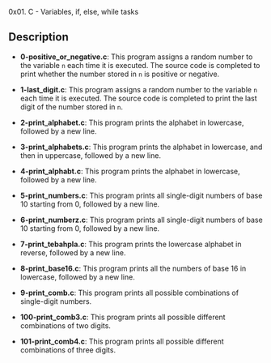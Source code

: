 0x01. C - Variables, if, else, while tasks
## Description

- **0-positive_or_negative.c**: This program assigns a random number to the variable `n` each time it is executed. The source code is completed to print whether the number stored in `n` is positive or negative.

- **1-last_digit.c**: This program assigns a random number to the variable `n` each time it is executed. The source code is completed to print the last digit of the number stored in `n`.

- **2-print_alphabet.c**: This program prints the alphabet in lowercase, followed by a new line.

- **3-print_alphabets.c**: This program prints the alphabet in lowercase, and then in uppercase, followed by a new line.

- **4-print_alphabt.c**: This program prints the alphabet in lowercase, followed by a new line.

- **5-print_numbers.c**: This program prints all single-digit numbers of base 10 starting from 0, followed by a new line.

- **6-print_numberz.c**: This program prints all single-digit numbers of base 10 starting from 0, followed by a new line.

- **7-print_tebahpla.c**: This program prints the lowercase alphabet in reverse, followed by a new line.

- **8-print_base16.c**: This program prints all the numbers of base 16 in lowercase, followed by a new line.

- **9-print_comb.c**: This program prints all possible combinations of single-digit numbers.

- **100-print_comb3.c**: This program prints all possible different combinations of two digits.

- **101-print_comb4.c**: This program prints all possible different combinations of three digits.

